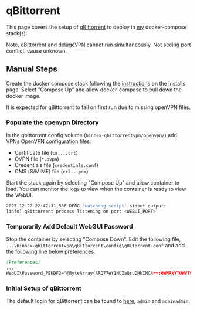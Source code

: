 # qBittorrent

This page covers the setup of [qBittorrent](https://github.com/binhex/arch-qbittorrentvpn) to deploy in [my](https://github.com/adamzvolanek/DevRack/blob/main/docker-compose/sparrow/qBittorrent.yaml) docker-compose stack(s).

Note, qBittorrent and [delugeVPN](https://github.com/binhex/arch-delugevpn) cannot run simultaneously. Not seeing port conflict, cause unknown.

## Manual Steps

Create the docker compose stack following the [instructions](./installs#creating-a-docker-compose-stack) on the Installs page. Select "Compose Up" and allow docker-compose to pull down the docker image.

It is expected for qBittorrent to fail on first run due to missing openVPN files.

### Populate the openvpn Directory

In the qbittorrent config volume (`binhex-qbittorrentvpn/openvpn/`) add VPNs OpenVPN configuration files.

- Certificate file (`ca....crt`)
- OVPN file (`*.ovpn`)
- Credentials file (`credentials.conf`)
- CMS (S/MIME) file (`crl...pem`)

Start the stack again by selecting "Compose Up" and allow container to load. You can monitor the logs to view when the container is ready to view the WebUI.

```bash
2023-12-22 22:47:31,586 DEBG 'watchdog-script' stdout output:
[info] qBittorrent process listening on port <WEBUI_PORT>
```

### Temporarily Add Default WebGUI Password

Stop the container by selecting "Compose Down". Edit the following file, `...\binhex-qbittorrentvpn\qBittorrent\config\qBitorrent.conf` and add the following line below preferences.

```md
[Preferences]
...
WebUI\Password_PBKDF2="@ByteArray(ARQ77eY1NUZaQsuDHbIMCA==:0WMRkYTUWVT9wVvdDtHAjU9b3b7uB8NR1Gur2hmQCvCDpm39Q+PsJRJPaCU51dEiz+dTzh8qbPsL8WkFljQYFQ==)"
```

### Initial Setup of qBittorrent

The default login for qBittorrent can be found to [here](https://github.com/binhex/arch-qbittorrentvpn/blob/master/README.md?plain=1#L59); `admin` and `adminadmin`.
